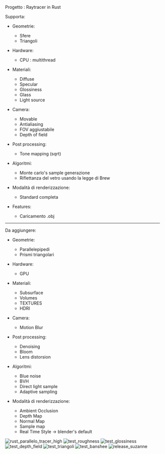 Progetto : Raytracer in Rust

Supporta:

- Geometrie:
  - Sfere
  - Triangoli
 
- Hardware:
  - CPU : multithread
 
- Materiali:
  - Diffuse
  - Specular
  - Glossiness
  - Glass
  - Light source

- Camera:
  - Movable
  - Antialiasing
  - FOV aggiustabile
  - Depth of field

- Post processing:
  - Tone mapping (sqrt)
 
- Algoritmi:
  - Monte carlo's sample generazione
  - Riflettanza del vetro usando la legge di Brew

- Modalità di renderizzazione:
  - Standard completa

- Features:
  - Caricamento .obj

----------------------------------------------------------------------------------------

Da aggiungere:

- Geometrie:
  - Parallelepipedi
  - Prismi triangolari

- Hardware:
  - GPU

- Materiali:
  - Subsurface
  - Volumes
  - TEXTURES
  - HDRI

- Camera:
  - Motion Blur

- Post processing:
  - Denoising
  - Bloom
  - Lens distorsion
 
- Algoritmi:
  - Blue noise
  - BVH
  - Direct light sample
  - Adaptive sampling

- Modalità di renderizzazione:
  - Ambient Occlusion
  - Depth Map
  - Normal Map
  - Sample map
  - Real Time Style -> blender's default

![rust_parallelo_tracer_high](https://github.com/alekoza02/RustAle_raytracer/assets/125405005/edd3c870-221a-4201-822f-497dda251281)
![test_roughness](https://github.com/alekoza02/RustAle_raytracer/assets/125405005/34215bd9-5ec5-4a40-9836-8f1613fecb4a)
![test_glossiness](https://github.com/alekoza02/RustAle_raytracer/assets/125405005/347262bb-c696-455a-ab83-8c2f703c37b6)
![test_depth_field](https://github.com/alekoza02/RustAle_raytracer/assets/125405005/0f4b97b5-954d-4074-9875-07517d198c02)
![test_triangoli](https://github.com/alekoza02/RustAle_raytracer/assets/125405005/0029a8ee-f5b2-4a05-a534-a7d8c88ac462)
![test_banshee](https://github.com/alekoza02/RustAle_raytracer/assets/125405005/87ef9a7e-2da7-4504-b319-7aa751f1c051)
![release_suzanne](https://github.com/alekoza02/RustAle_raytracer/assets/125405005/9f69c700-fe2f-4858-b2f9-06f70afecca0)


